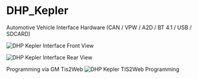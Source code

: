 # DHP_Kepler
Automotive Vehicle Interface Hardware (CAN / VPW / A2D / BT 4.1 / USB / SDCARD)

![DHP Kepler Interface Front View](https://github.com/beyerch/DHP_Kepler/blob/master/Images/KeplerFront.jpg?raw=true "DHP Kepler Interface Front View")

![DHP Kepler Interface Rear View](https://github.com/beyerch/DHP_Kepler/blob/master/Images/KeplerBack.jpg?raw=true "DHP Kepler Interface Rear View")

Programming via GM Tis2Web
![DHP Kepler TIS2Web Programming](https://github.com/beyerch/DHP_Kepler/blob/master/Images/kepler_spsonline.png?raw=true "DHP Kepler TIS2Web Programming")

